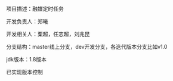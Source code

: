 项目描述：融媒定时任务

开发负责人：郑曦

开发相关人：栗超，任志超，刘兆昆

分支结构：master线上分支，dev开发分支，各迭代版本分支比如v1.0

jdk版本：1.8版本

已实现版本控制
